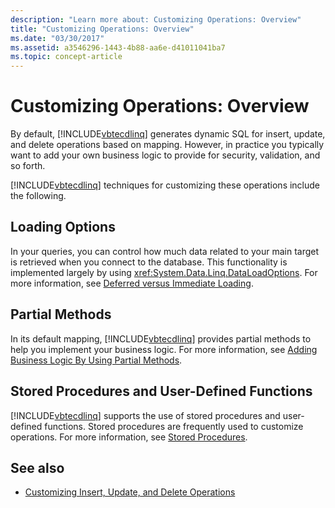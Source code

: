 ```yaml
---
description: "Learn more about: Customizing Operations: Overview"
title: "Customizing Operations: Overview"
ms.date: "03/30/2017"
ms.assetid: a3546296-1443-4b88-aa6e-d41011041ba7
ms.topic: concept-article
---
```

# Customizing Operations: Overview

By default, [!INCLUDE[vbtecdlinq](../../../../../../includes/vbtecdlinq-md.md)] generates dynamic SQL for insert, update, and delete operations based on mapping. However, in practice you typically want to add your own business logic to provide for security, validation, and so forth.  
  
 [!INCLUDE[vbtecdlinq](../../../../../../includes/vbtecdlinq-md.md)] techniques for customizing these operations include the following.  
  
## Loading Options  

 In your queries, you can control how much data related to your main target is retrieved when you connect to the database. This functionality is implemented largely by using <xref:System.Data.Linq.DataLoadOptions>. For more information, see [Deferred versus Immediate Loading](deferred-versus-immediate-loading.md).  
  
## Partial Methods  

 In its default mapping, [!INCLUDE[vbtecdlinq](../../../../../../includes/vbtecdlinq-md.md)] provides partial methods to help you implement your business logic. For more information, see [Adding Business Logic By Using Partial Methods](adding-business-logic-by-using-partial-methods.md).  
  
## Stored Procedures and User-Defined Functions  

 [!INCLUDE[vbtecdlinq](../../../../../../includes/vbtecdlinq-md.md)] supports the use of stored procedures and user-defined functions. Stored procedures are frequently used to customize operations. For more information, see [Stored Procedures](stored-procedures.md).  
  
## See also

- [Customizing Insert, Update, and Delete Operations](customizing-insert-update-and-delete-operations.md)
